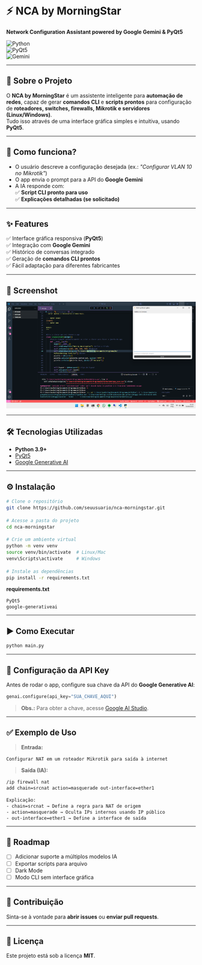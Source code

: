 
# ⚡ NCA by MorningStar  
**Network Configuration Assistant powered by Google Gemini & PyQt5**  

![Python](https://img.shields.io/badge/Python-3.9%2B-blue?logo=python)  
![PyQt5](https://img.shields.io/badge/GUI-PyQt5-green?logo=qt)  
![Gemini](https://img.shields.io/badge/AI-Google%20Gemini-orange?logo=google)  

---

## 🚀 Sobre o Projeto  
O **NCA by MorningStar** é um assistente inteligente para **automação de redes**, capaz de gerar **comandos CLI** e **scripts prontos** para configuração de **roteadores, switches, firewalls, Mikrotik e servidores (Linux/Windows)**.  
Tudo isso através de uma interface gráfica simples e intuitiva, usando **PyQt5**.  

---

## 🧠 Como funciona?  
- O usuário descreve a configuração desejada (ex.: *"Configurar VLAN 10 no Mikrotik"*)  
- O app envia o prompt para a API do **Google Gemini**  
- A IA responde com:  
  ✅ **Script CLI pronto para uso**  
  ✅ **Explicações detalhadas (se solicitado)**  

---

## ✨ Features  
✅ Interface gráfica responsiva (**PyQt5**)  
✅ Integração com **Google Gemini**  
✅ Histórico de conversas integrado  
✅ Geração de **comandos CLI prontos**  
✅ Fácil adaptação para diferentes fabricantes  

---

## 📸 Screenshot  
![Screenshot](print.png)  

---

## 🛠 Tecnologias Utilizadas  
- **Python 3.9+**  
- [PyQt5](https://pypi.org/project/PyQt5/)  
- [Google Generative AI](https://ai.google.dev/)  

---

## ⚙️ Instalação  
```bash
# Clone o repositório
git clone https://github.com/seuusuario/nca-morningstar.git

# Acesse a pasta do projeto
cd nca-morningstar

# Crie um ambiente virtual
python -m venv venv
source venv/bin/activate  # Linux/Mac
venv\Scripts\activate     # Windows

# Instale as dependências
pip install -r requirements.txt
```

**requirements.txt**
```
PyQt5
google-generativeai
```

---

## ▶️ Como Executar  
```bash
python main.py
```

---

## 🔑 Configuração da API Key  
Antes de rodar o app, configure sua chave da API do **Google Generative AI**:  
```python
genai.configure(api_key="SUA_CHAVE_AQUI")
```

> **Obs.:** Para obter a chave, acesse [Google AI Studio](https://ai.google.dev/).

---

## ✅ Exemplo de Uso  
> **Entrada:**  
```
Configurar NAT em um roteador Mikrotik para saída à internet
```

> **Saída (IA):**  
```
/ip firewall nat
add chain=srcnat action=masquerade out-interface=ether1

Explicação:
- chain=srcnat → Define a regra para NAT de origem
- action=masquerade → Oculta IPs internos usando IP público
- out-interface=ether1 → Define a interface de saída
```

---

## 📌 Roadmap  
- [ ] Adicionar suporte a múltiplos modelos IA  
- [ ] Exportar scripts para arquivo  
- [ ] Dark Mode  
- [ ] Modo CLI sem interface gráfica  

---

## 🤝 Contribuição  
Sinta-se à vontade para **abrir issues** ou **enviar pull requests**.  

---

## 📜 Licença  
Este projeto está sob a licença **MIT**.  
